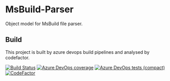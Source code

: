 # MsBuild-Parser
Object model for MsBuild file parser. 

## Build
This project is built by azure devops build pipelines and analysed by codefactor.

[![Build Status](https://dev.azure.com/NorikaDE/MsBuild-Parser-ObjectModel/_apis/build/status/NorikaDE.MsBuild-Parser?branchName=master)](https://dev.azure.com/NorikaDE/MsBuild-Parser-ObjectModel/_build/latest?definitionId=3&branchName=master)
[![Azure DevOps coverage](https://img.shields.io/azure-devops/coverage/NorikaDE/MsBuild-Parser-ObjectModel/3)](https://dev.azure.com/NorikaDE/MsBuild-Parser-ObjectModel/_build?definitionId=3)
[![Azure DevOps tests (compact)](https://img.shields.io/azure-devops/tests/NorikaDE/MsBuild-Parser-ObjectModel/3?compact_message)](https://dev.azure.com/NorikaDE/MsBuild-Parser-ObjectModel/_build?definitionId=3)
[![CodeFactor](https://www.codefactor.io/repository/github/norikade/msbuild-parser/badge)](https://www.codefactor.io/repository/github/norikade/msbuild-parser)

